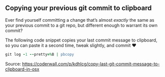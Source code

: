 ## Copying your previous git commit to clipboard

Ever find yourself committing a change that’s almost *exactly* the same as your previous commit to a git repo, but different enough to warrant its own commit?  

The following code snippet copies your last commit message to clipboard, so you can paste it a second time, tweak slightly, and commit :heart:

```ruby
git log -1 --pretty=%B | pbcopy
```

Source: https://coderwall.com/p/kdhlcg/copy-last-git-commit-message-to-clipboard-in-osx
